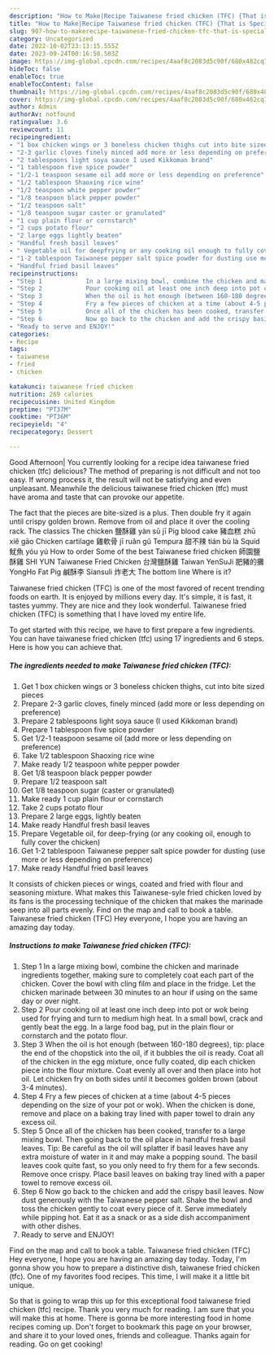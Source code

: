 ```yaml
---
description: "How to Make|Recipe Taiwanese fried chicken (TFC) {That is Special"
title: "How to Make|Recipe Taiwanese fried chicken (TFC) {That is Special"
slug: 907-how-to-makerecipe-taiwanese-fried-chicken-tfc-that-is-special
category: Uncategorized
date: 2022-10-02T23:13:15.555Z
date: 2023-09-24T00:16:58.503Z
image: https://img-global.cpcdn.com/recipes/4aaf8c2083d5c90f/680x482cq70/taiwanese-fried-chicken-tfc-recipe-main-photo.jpg
hideToc: false
enableToc: true
enableTocContent: false
thumbnail: https://img-global.cpcdn.com/recipes/4aaf8c2083d5c90f/680x482cq70/taiwanese-fried-chicken-tfc-recipe-main-photo.jpg
cover: https://img-global.cpcdn.com/recipes/4aaf8c2083d5c90f/680x482cq70/taiwanese-fried-chicken-tfc-recipe-main-photo.jpg
author: Admin
authorAv: notfound
ratingvalue: 3.6
reviewcount: 11
recipeingredient:
- "1 box chicken wings or 3 boneless chicken thighs cut into bite sized pieces"
- "2-3 garlic cloves finely minced add more or less depending on preference"
- "2 tablespoons light soya sauce I used Kikkoman brand"
- "1 tablespoon five spice powder"
- "1/2-1 teaspoon sesame oil add more or less depending on preference"
- "1/2 tablespoon Shaoxing rice wine"
- "1/2 teaspoon white pepper powder"
- "1/8 teaspoon black pepper powder"
- "1/2 teaspoon salt"
- "1/8 teaspoon sugar caster or granulated"
- "1 cup plain flour or cornstarch"
- "2 cups potato flour"
- "2 large eggs lightly beaten"
- "Handful fresh basil leaves"
- " Vegetable oil for deepfrying or any cooking oil enough to fully cover the chicken"
- "1-2 tablespoon Taiwanese pepper salt spice powder for dusting use more or less depending on preference"
- "Handful fried basil leaves"
recipeinstructions:
- "Step 1            In a large mixing bowl, combine the chicken and marinade ingredients together, making sure to completely coat each part of the chicken. Cover the bowl with cling film and place in the fridge. Let the chicken marinade between 30 minutes to an hour if using on the same day or over night."
- "Step 2            Pour cooking oil at least one inch deep into pot or wok being used for frying and turn to medium high heat. In a small bowl, crack and gently beat the egg. In a large food bag, put in the plain flour or cornstarch and the potato flour."
- "Step 3            When the oil is hot enough (between 160-180 degrees), tip: place the end of the chopstick into the oil, if it bubbles the oil is ready. Coat all of the chicken in the egg mixture, once fully coated, dip each chicken piece into the flour mixture. Coat evenly all over and then place into hot oil. Let chicken fry on both sides until it becomes golden brown (about 3-4 minutes)."
- "Step 4            Fry a few pieces of chicken at a time (about 4-5 pieces depending on the size of your pot or wok). When the chicken is done, remove and place on a baking tray lined with paper towel to drain any excess oil."
- "Step 5            Once all of the chicken has been cooked, transfer to a large mixing bowl. Then going back to the oil place in handful fresh basil leaves. Tip: Be careful as the oil will splatter if basil leaves have any extra moisture of water in it and may make a popping sound. The basil leaves cook quite fast, so you only need to fry them for a few seconds. Remove once crispy. Place basil leaves on baking tray lined with a paper towel to remove excess oil."
- "Step 6            Now go back to the chicken and add the crispy basil leaves. Now dust generously with the Taiwanese pepper salt. Shake the bowl and toss the chicken gently to coat every piece of it. Serve immediately while pipping hot. Eat it as a snack or as a side dish accompaniment with other dishes."
- "Ready to serve and ENJOY!"
categories:
- Recipe
tags:
- taiwanese
- fried
- chicken

katakunci: taiwanese fried chicken 
nutrition: 269 calories
recipecuisine: United Kingdom
preptime: "PT37M"
cooktime: "PT36M"
recipeyield: "4"
recipecategory: Dessert

---
```



Good Afternoon| You currently looking for a recipe idea taiwanese fried chicken (tfc) delicious? The method of preparing is not difficult and not too easy. If wrong process it, the result will not be satisfying and even unpleasant. Meanwhile the delicious taiwanese fried chicken (tfc) must have aroma and taste that can provoke our appetite.





The fact that the pieces are bite-sized is a plus. Then double fry it again until crispy golden brown. Remove from oil and place it over the cooling rack. The classics The chicken 鹽酥雞 yàn sū jī Pig blood cake 豬血糕 zhū xiě gāo Chicken cartilage 雞軟骨 jī ruǎn gǔ Tempura 甜不辣 tián bù là Squid 魷魚 yóu yú How to order Some of the best Taiwanese fried chicken 師園鹽酥雞 SHI YUN Taiwanese Fried Chicken 台灣鹽酥雞 Taiwan YenSuJi 肥豬的攤 YongHo Fat Pig 鹹酥李 Siansuli 炸老大 The bottom line Where is it?

Taiwanese fried chicken (TFC) is one of the most favored of recent trending foods on earth. It is enjoyed by millions every day. It's simple, it is fast, it tastes yummy. They are nice and they look wonderful. Taiwanese fried chicken (TFC) is something that I have loved my entire life.


To get started with this recipe, we have to first prepare a few ingredients. You can have taiwanese fried chicken (tfc) using 17 ingredients and 6 steps. Here is how you can achieve that.

<!--inarticleads1-->

##### The ingredients needed to make Taiwanese fried chicken (TFC):

1. Get 1 box chicken wings or 3 boneless chicken thighs, cut into bite sized pieces
1. Prepare 2-3 garlic cloves, finely minced (add more or less depending on preference)
1. Prepare 2 tablespoons light soya sauce (I used Kikkoman brand)
1. Prepare 1 tablespoon five spice powder
1. Get 1/2-1 teaspoon sesame oil (add more or less depending on preference)
1. Take 1/2 tablespoon Shaoxing rice wine
1. Make ready 1/2 teaspoon white pepper powder
1. Get 1/8 teaspoon black pepper powder
1. Prepare 1/2 teaspoon salt
1. Get 1/8 teaspoon sugar (caster or granulated)
1. Make ready 1 cup plain flour or cornstarch
1. Take 2 cups potato flour
1. Prepare 2 large eggs, lightly beaten
1. Make ready Handful fresh basil leaves
1. Prepare  Vegetable oil, for deep-frying (or any cooking oil, enough to fully cover the chicken)
1. Get 1-2 tablespoon Taiwanese pepper salt spice powder for dusting (use more or less depending on preference)
1. Make ready Handful fried basil leaves


It consists of chicken pieces or wings, coated and fried with flour and seasoning mixture. What makes this Taiwanese-syle fried chicken loved by its fans is the processing technique of the chicken that makes the marinade seep into all parts evenly. Find on the map and call to book a table. Taiwanese fried chicken (TFC) Hey everyone, I hope you are having an amazing day today. 

<!--inarticleads2-->

##### Instructions to make Taiwanese fried chicken (TFC):

1. Step 1            In a large mixing bowl, combine the chicken and marinade ingredients together, making sure to completely coat each part of the chicken. Cover the bowl with cling film and place in the fridge. Let the chicken marinade between 30 minutes to an hour if using on the same day or over night.
1. Step 2            Pour cooking oil at least one inch deep into pot or wok being used for frying and turn to medium high heat. In a small bowl, crack and gently beat the egg. In a large food bag, put in the plain flour or cornstarch and the potato flour.
1. Step 3            When the oil is hot enough (between 160-180 degrees), tip: place the end of the chopstick into the oil, if it bubbles the oil is ready. Coat all of the chicken in the egg mixture, once fully coated, dip each chicken piece into the flour mixture. Coat evenly all over and then place into hot oil. Let chicken fry on both sides until it becomes golden brown (about 3-4 minutes).
1. Step 4            Fry a few pieces of chicken at a time (about 4-5 pieces depending on the size of your pot or wok). When the chicken is done, remove and place on a baking tray lined with paper towel to drain any excess oil.
1. Step 5            Once all of the chicken has been cooked, transfer to a large mixing bowl. Then going back to the oil place in handful fresh basil leaves. Tip: Be careful as the oil will splatter if basil leaves have any extra moisture of water in it and may make a popping sound. The basil leaves cook quite fast, so you only need to fry them for a few seconds. Remove once crispy. Place basil leaves on baking tray lined with a paper towel to remove excess oil.
1. Step 6            Now go back to the chicken and add the crispy basil leaves. Now dust generously with the Taiwanese pepper salt. Shake the bowl and toss the chicken gently to coat every piece of it. Serve immediately while pipping hot. Eat it as a snack or as a side dish accompaniment with other dishes.
1. Ready to serve and ENJOY!

Find on the map and call to book a table. Taiwanese fried chicken (TFC) Hey everyone, I hope you are having an amazing day today. Today, I&#39;m gonna show you how to prepare a distinctive dish, taiwanese fried chicken (tfc). One of my favorites food recipes. This time, I will make it a little bit unique. 

So that is going to wrap this up for this exceptional food taiwanese fried chicken (tfc) recipe. Thank you very much for reading. I am sure that you will make this at home. There is gonna be more interesting food in home recipes coming up. Don't forget to bookmark this page on your browser, and share it to your loved ones, friends and colleague. Thanks again for reading. Go on get cooking!
